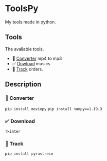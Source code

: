# ToolsPy
My tools made in python.

## Tools
The avaliable tools.
- 🎵 <a href="">Converter</a> mp4 to mp3 
- ✅ <a href="">Dowload</a> musics. 
- 🎯 <a href="">Track</a> orders.

## Description 

### 🎵 Converter

`pip install moviepy` `pip install numpy==1.19.3`

### ✅ Download

`Tkinter`

### 🎯 Track 

`pip install pyrastreio`

